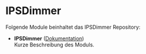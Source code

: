 # IPSDimmer
 
Folgende Module beinhaltet das IPSDimmer Repository:

- __IPSDimmer__ ([Dokumentation](IPSDimmer))  
	Kurze Beschreibung des Moduls.
